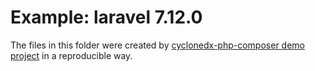 # Example: laravel 7.12.0

The files in this folder
were created by [cyclonedx-php-composer demo project]
in a reproducible way.

[cyclonedx-php-composer demo project]: https://github.com/CycloneDX/cyclonedx-php-composer/tree/master/demo/laravel-7.12.0
